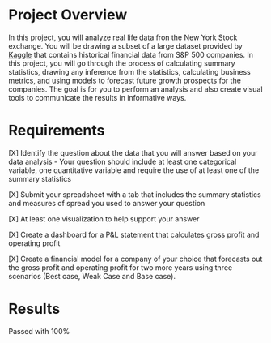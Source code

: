 # Project Overview
In this project, you will analyze real life data fron the New York Stock exchange. You will be drawing a subset of a large dataset provided by [Kaggle](https://www.kaggle.com/datasets) that contains historical financial data from S&P 500 companies. In this project, you will go through the process of calculating
summary statistics, drawing any inference from the statistics, calculating business metrics, and using models to forecast future growth prospects for the companies.
The goal is for you to perform an analysis and also create visual tools to communicate the results in informative ways.

# Requirements
[X] Identify the question about the data that you will answer based on your data analysis
    - Your question should include at least one categorical variable, one quantitative
      variable and require the use of at least one of the summary statistics
      
[X] Submit your spreadsheet with a tab that includes the summary statistics and measures
    of spread you used to answer your question

[X] At least one visualization to help support your answer

[X] Create a dashboard for a P&L statement that calculates gross profit and operating profit

[X] Create a financial model for a company of your choice that forecasts out the gross profit
    and operating profit for two more years using three scenarios (Best case, Weak Case and
    Base case).
    
# Results
Passed with 100%
